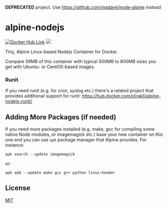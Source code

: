 **DEPRECATED** project. Use https://github.com/inadarei/node-alpine instead


# alpine-nodejs

[![Docker Hub Link][docker-img]][docker-url]
[![](https://badge.imagelayers.io/irakli/alpine-nodejs:latest.svg)](https://imagelayers.io/?images=irakli/alpine-nodejs:latest 'Get your own badge on imagelayers.io')

Tiny, Alpine Linux-based Nodejs Container for Docker.

Compare 56MB of this container with typical 500MB to 800MB sizes you get with Ubuntu- or CentOS-based images.

### Runit

If you need runit (e.g. for cron, syslog etc.) there's a related project that provides additional support for runit: https://hub.docker.com/r/irakli/alpine-nodejs-runit/

## Adding More Packages (if needed)

If you need more packages installed (e.g. make, gcc for compiling some native Node modules, or imagemagick etc.) base your new container on this one and you can use `apk` package manager that Alpine provides. For instance:

```
apk search --update imagemagick
```

or:

```
apk add --update make gcc g++ python linux-header
```

## License

[MIT](LICENSE)

[docker-img]: https://img.shields.io/badge/docker-ready-blue.svg
[docker-url]: https://hub.docker.com/r/irakli/alpine-nodejs/

